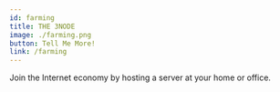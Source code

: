 ```yaml
---
id: farming
title: THE 3NODE
image: ./farming.png
button: Tell Me More!
link: /farming
---
```


Join the Internet economy by hosting a server at your home or office.
